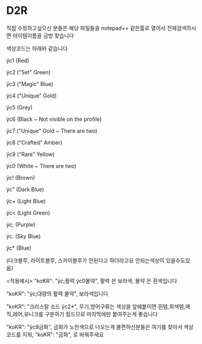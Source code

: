 # D2R
직접 수정하고싶으신 분들은 해당 파일들을 notepad++ 같은툴로 열어서 전체검색하시면 아이템이름을 금방 찾습니다

색상코드는 아래와 같습니다

ÿc1 (Red)
 
ÿc2 ("Set" Green)
 
ÿc3 ("Magic" Blue)

ÿc4 ("Unique" Gold)

ÿc5 (Grey)

ÿc6 (Black ~ Not visible on the profile)

ÿc7 ("Unique" Gold ~ There are two)

ÿc8 ("Crafted" Amber)

ÿc9 ("Rare" Yellow)

ÿc0 (White ~ There are two)

ÿc! (Brown)

ÿc" (Dark Blue)

ÿc+ (Light Blue)

ÿc< (Light Green)

ÿc; (Purple)

ÿc. (Sky Blue)

ÿc* (Blue)

(다크블루, 라이트블루, 스카이블루가 안된다고 하더라고요 안되는색상이 있을수도있음)

<적용예시>
"koKR": "ÿc;활력 ÿc0물약",
활력 은 보라색, 물약 은 흰색입니다

"koKR": "ÿc;대량의 활력 물약",
보라색입니다

"koKR": "크리스탈 소드 ÿc2*",
무기,방어구류는 색상을 앞에붙이면 흰템,회색템,매직,레어,유니크를 구분하기 힘드므로 마지막에만 붙여주는게 좋습니다

"koKR": "ÿc9금화",
금화가 노란색으로 나오는게 불편하신분들은 여기를 찾아서 색상코드를 지워, "koKR": "금화", 로 바꿔주세요

